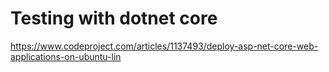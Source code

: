 # Testing with dotnet core

https://www.codeproject.com/articles/1137493/deploy-asp-net-core-web-applications-on-ubuntu-lin
